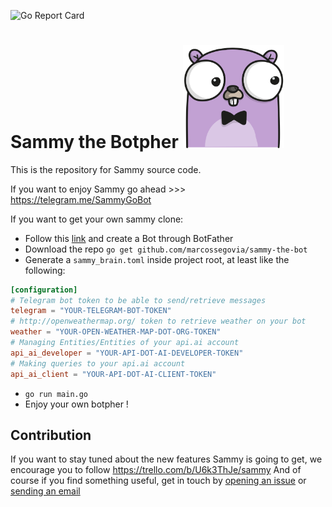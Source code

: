 ![Go Report Card](https://goreportcard.com/badge/github.com/marcossegovia/sammy-the-bot)

# Sammy the Botpher <img alt="Sammy" src="sammy.png" width="162,5">

This is the repository for Sammy source code.

If you want to enjoy Sammy go ahead >>> https://telegram.me/SammyGoBot

If you want to get your own sammy clone:

- Follow this [link](https://core.telegram.org/bots#3-how-do-i-create-a-bot) and create a Bot through BotFather
- Download the repo `go get github.com/marcossegovia/sammy-the-bot`
- Generate a `sammy_brain.toml` inside project root, at least like the following:

```toml
[configuration]
# Telegram bot token to be able to send/retrieve messages
telegram = "YOUR-TELEGRAM-BOT-TOKEN"
# http://openweathermap.org/ token to retrieve weather on your bot
weather = "YOUR-OPEN-WEATHER-MAP-DOT-ORG-TOKEN"
# Managing Entities/Entities of your api.ai account
api_ai_developer = "YOUR-API-DOT-AI-DEVELOPER-TOKEN"
# Making queries to your api.ai account
api_ai_client = "YOUR-API-DOT-AI-CLIENT-TOKEN"
```
- `go run main.go`
- Enjoy your own botpher !

## Contribution
If you want to stay tuned about the new features Sammy is going to get, we encourage you to follow https://trello.com/b/U6k3ThJe/sammy
And of course if you find something useful, get in touch by [opening an issue](https://github.com/marcossegovia/sammy-the-bot/issues/new) or [sending an email](mailto:velozmarkdrea@gmail.com)